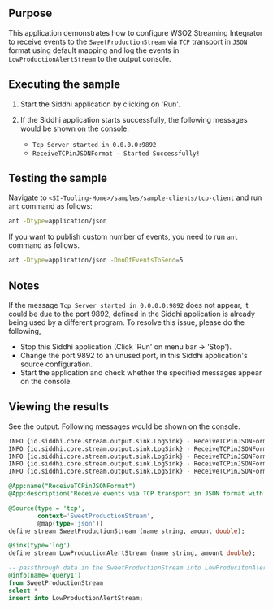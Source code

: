 ## Purpose

This application demonstrates how to configure WSO2 Streaming Integrator to receive events to the `SweetProductionStream` via `TCP` transport in `JSON` format using default mapping and log the events in `LowProductionAlertStream` to the output console.

## Executing the sample

1. Start the Siddhi application by clicking on 'Run'.
2. If the Siddhi application starts successfully, the following messages would be shown on the console.

    * `Tcp Server started in 0.0.0.0:9892`
    * `ReceiveTCPinJSONFormat - Started Successfully!`

## Testing the sample

Navigate to `<SI-Tooling-Home>/samples/sample-clients/tcp-client` and run `ant` command as follows:

```bash
ant -Dtype=application/json
```

If you want to publish custom number of events, you need to run `ant` command as follows.

```bash
ant -Dtype=application/json -DnoOfEventsToSend=5
```

## Notes

If the message `Tcp Server started in 0.0.0.0:9892` does not appear, it could be due to the port 9892, defined in the Siddhi application is already being used by a different program. To resolve this issue, please do the following,

* Stop this Siddhi application (Click 'Run' on menu bar -> 'Stop').
* Change the port 9892 to an unused port, in this Siddhi application's source configuration.
* Start the application and check whether the specified messages appear on the console.

## Viewing the results

See the output. Following messages would be shown on the console.

```bash
INFO {io.siddhi.core.stream.output.sink.LogSink} - ReceiveTCPinJSONFormat : LowProductionAlertStream : Event{timestamp=1513049050858, data=[Gingerbread, 6664.0], isExpired=false}
INFO {io.siddhi.core.stream.output.sink.LogSink} - ReceiveTCPinJSONFormat : LowProductionAlertStream : Event{timestamp=1513049051858, data=[Cream Sandwich, 6190.0], isExpired=false}
INFO {io.siddhi.core.stream.output.sink.LogSink} - ReceiveTCPinJSONFormat : LowProductionAlertStream : Event{timestamp=1513049052859, data=[Gingerbread, 9725.0], isExpired=false}
INFO {io.siddhi.core.stream.output.sink.LogSink} - ReceiveTCPinJSONFormat : LowProductionAlertStream : Event{timestamp=1513049053859, data=[Donut, 7777.0], isExpired=false}
INFO {io.siddhi.core.stream.output.sink.LogSink} - ReceiveTCPinJSONFormat : LowProductionAlertStream : Event{timestamp=1513049054860, data=[Honeycomb, 8818.0], isExpired=false}
```

```sql
@App:name("ReceiveTCPinJSONFormat")
@App:description('Receive events via TCP transport in JSON format with default mapping and view the output on the console.')

@Source(type = 'tcp',
        context='SweetProductionStream',
        @map(type='json'))
define stream SweetProductionStream (name string, amount double);

@sink(type='log')
define stream LowProductionAlertStream (name string, amount double);

-- passthrough data in the SweetProductionStream into LowProducitonAlertStream
@info(name='query1')
from SweetProductionStream
select *
insert into LowProductionAlertStream;
```
